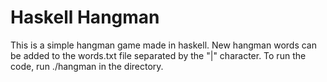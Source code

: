 # Haskell Hangman
This is a simple hangman game made in haskell. New hangman words can be added to the words.txt file separated by the "|" character. To run the code, run ./hangman in the directory.
